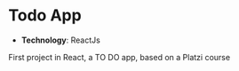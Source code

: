 # Todo App

- **Technology**: ReactJs

First project in React, a TO DO app, based on a Platzi course